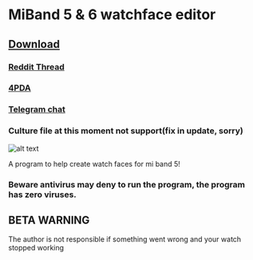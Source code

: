 # MiBand 5 & 6 watchface editor

## [Download](https://github.com/Johnson070/MiBand-5-watchface-editor/releases/)

### [Reddit Thread](https://www.reddit.com/r/miband/comments/m1xooo/hello_i_created_watchface_gui_editor_for_mi_band_5/?sort=new)

### [4PDA](https://4pda.ru/forum/index.php?showtopic=1019687)

### [Telegram chat](https://t.me/joinchat/v8PydY773eE5NGEy)

### Culture file at this moment not support(fix in update, sorry)

![alt text](https://raw.githubusercontent.com/Johnson070/MiBand-5-watchface-editor/main/PreviewNew.png)

A program to help create watch faces for mi band 5!

### Beware antivirus may deny to run the program, the program has zero viruses.
 
## BETA WARNING

The author is not responsible if something went wrong and your watch stopped working
